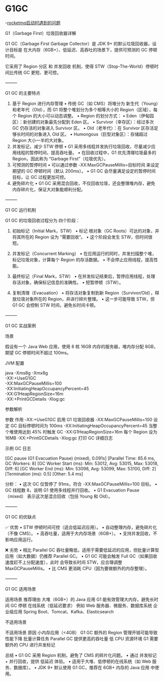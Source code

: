 # G1GC

-[rocketmq启动时遇到的问题](/java/middleware/rocketmq/problems.md)

G1（Garbage First）垃圾回收器详解

G1 GC（Garbage First Garbage Collector）是 JDK 9+ 的默认垃圾回收器，设计目标是 在大内存（6GB+）、低延迟、高吞吐的场景下，提供可预测的 GC 停顿时间。

它采用了 Region 分区 和 并发回收 机制，使得 STW（Stop-The-World）停顿时间比传统 GC 更短、更可控。

⸻

G1 GC 的主要特点

1. 基于 Region 进行内存管理
• 传统 GC（如 CMS）将堆分为 新生代（Young）和老年代（Old），而 G1 将整个堆划分为多个相等大小的 Region（区域），每个 Region 的大小可以动态调整。
• Region 的划分方式：
• Eden（伊甸园区）：新创建的对象最先分配到 Eden 区。
• Survivor（幸存区）：经过多次 GC 仍存活的对象进入 Survivor 区。
• Old（老年代）：在 Survivor 区存活足够长时间的对象进入 Old 区。
• Humongous（巨型对象区）：存储超过 Region 大小一半的大对象。
2. 并发标记，减少 STW 停顿
• G1 采用多线程并发执行垃圾回收，尽量减少应用线程的暂停时间，提高吞吐量。
• 在回收过程中，G1 优先清理垃圾最多的 Region，因此称为 “Garbage First”（垃圾优先）。
3. 可预测的暂停时间
• 可以通过参数 -XX:MaxGCPauseMillis=目标时间 来设定 期望的 GC 停顿时间（默认 200ms）。
• G1 GC 会尽量满足设定的暂停时间目标，让 GC 过程更加可控。
4. 避免碎片化
• G1 GC 采用混合回收，不仅回收垃圾，还会整理堆内存，避免内存碎片化，保证大对象能顺利分配。

⸻

G1 GC 运行机制

G1 GC 的垃圾回收过程分为 四个阶段：

1. 初始标记（Initial Mark，STW）
   • 标记 根对象（GC Roots）可达的对象，并将其所在的 Region 设为 “需要回收”。
   • 这个阶段会发生 STW，但时间很短。

2. 并发标记（Concurrent Marking）
   • 在应用运行的同时，并发扫描整个堆，标记垃圾对象，计算每个 Region 的存活数据。
   • 不会停止应用线程，提高性能。

3. 最终标记（Final Mark，STW）
   • 在并发标记结束后，暂停应用线程，处理存活对象，确保标记信息的准确性。
   • 短暂停顿（STW）。

4. 复制清理（Evacuation）
   • 将存活对象复制到新 Region（Survivor/Old），释放垃圾对象所在的 Region，并进行碎片整理。
   • 这一步可能导致 STW，但 G1 GC 会控制 STW 时间，避免长时间卡顿。

⸻

G1 GC 实战案例

场景

假设有一个 Java Web 应用，使用 8 核 16GB 内存的服务器，堆内存分配 8GB，期望 GC 停顿时间不超过 100ms。

JVM 配置

java -Xms8g -Xmx8g \
-XX:+UseG1GC \
-XX:MaxGCPauseMillis=100 \
-XX:InitiatingHeapOccupancyPercent=45 \
-XX:G1HeapRegionSize=16m \
-XX:+PrintGCDetails -Xlog:gc

参数解析

参数 作用
-XX:+UseG1GC 启用 G1 垃圾回收器
-XX:MaxGCPauseMillis=100 设定 GC 目标停顿时间为 100ms
-XX:InitiatingHeapOccupancyPercent=45 当整个堆使用达到 45% 时触发 GC
-XX:G1HeapRegionSize=16m 每个 Region 设为 16MB
-XX:+PrintGCDetails -Xlog:gc 打印 GC 详细日志

示例 GC 日志

[GC pause (G1 Evacuation Pause) (mixed), 0.091s]
[Parallel Time: 85.6 ms, GC Workers: 8]
[GC Worker Start (ms): Min: 53012, Avg: 53015, Max: 53018, Diff: 6]
[GC Worker End (ms): Min: 53098, Avg: 53099, Max: 53100, Diff: 2]
[Termination (ms): 0.5]
[Other: 5.4 ms]

分析：
• 这次 GC 仅暂停了 91ms，符合 -XX:MaxGCPauseMillis=100 目标。
• GC 线程数 8，说明 G1 使用多线程并行回收。
• G1 Evacuation Pause（mixed） 表示这次是混合回收（包括 Young 和 Old）。

⸻

G1 GC 的优缺点

✅ 优势
• STW 停顿时间可控（适合低延迟应用）。
• 自动整理内存，避免碎片化（不像 CMS）。
• 高吞吐量，适用于大内存场景（6GB+）。
• 支持并发回收，不影响应用运行。

❌ 劣势
• 相比 Parallel GC 吞吐量略低，适用于需要低延迟的应用，但批量计算型应用（如大数据）仍推荐 Parallel GC。
• G1 GC 可能会触发 Full GC（如果回收速度赶不上分配速度），此时 会导致长时间 STW，应合理调整 MaxGCPauseMillis。
• 比 CMS 更消耗 CPU（因为要做额外的内存整理）。

⸻

G1 GC 适用场景

适用场景 推荐理由
大堆（6GB+）的 Java 应用 G1 能有效管理大内存，避免长时间 GC 停顿
在线系统（低延迟要求） 例如 Web 服务器、微服务、数据库系统
企业级应用 Spring Boot、Tomcat、Kafka、Elasticsearch

不适用场景

不适用场景 原因
小内存应用（<4GB） G1 GC 额外的 Region 管理开销可能导致性能下降
批量计算任务 Parallel GC 提供更高的吞吐量
低 CPU 资源环境 G1 需要额外的 CPU 进行并发标记

总结
• G1 GC 采用 Region 机制，避免了 CMS 的碎片化问题。
• 通过 并发标记 + 并行回收，提供 低延迟 体验。
• 适用于大堆、低停顿的在线系统（如 Web 服务、数据库）。
• JDK 9+ 默认使用 G1 GC，推荐在 6GB+ 内存的 Java 应用 中使用。
